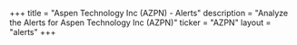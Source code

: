 +++
title = "Aspen Technology Inc (AZPN) - Alerts"
description = "Analyze the Alerts for Aspen Technology Inc (AZPN)"
ticker = "AZPN"
layout = "alerts"
+++

